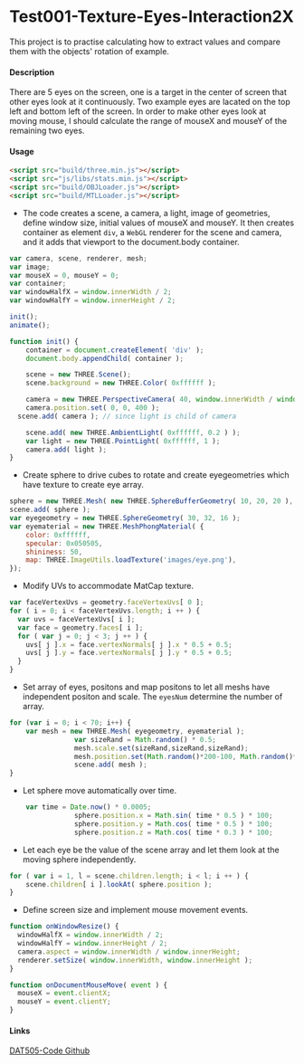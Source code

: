 Test001-Texture-Eyes-Interaction2X
========

This project is to practise calculating how to extract values and compare them with the objects' rotation of example.

#### Description ####
There are 5 eyes on the screen, one is a target in the center of screen that other eyes look at it continuously. Two example eyes are lacated on the top left and bottom left of the screen. In order to make other eyes look at moving mouse, I should calculate the range of mouseX and mouseY of the remaining two eyes.

#### Usage ####
```html
<script src="build/three.min.js"></script>
<script src="js/libs/stats.min.js"></script>
<script src="build/OBJLoader.js"></script>
<script src="build/MTLLoader.js"></script>
```

* The code creates a scene, a camera, a light, image of geometries, define window size, initial values of mouseX and mouseY. It then creates container as element `div`,  a `WebGL` renderer for the scene and camera, and it adds that viewport to the document.body container.

```javascript
var camera, scene, renderer, mesh;
var image;
var mouseX = 0, mouseY = 0;
var container;
var windowHalfX = window.innerWidth / 2;
var windowHalfY = window.innerHeight / 2;

init();
animate();

function init() {
	container = document.createElement( 'div' );
	document.body.appendChild( container );

	scene = new THREE.Scene();
	scene.background = new THREE.Color( 0xffffff );

	camera = new THREE.PerspectiveCamera( 40, window.innerWidth / window.innerHeight, 1, 10000 );
	camera.position.set( 0, 0, 400 );
  scene.add( camera ); // since light is child of camera

	scene.add( new THREE.AmbientLight( 0xffffff, 0.2 ) );
	var light = new THREE.PointLight( 0xffffff, 1 );
	camera.add( light );
}
```

*  Create sphere to drive cubes to rotate and create eyegeometries which have texture to create eye array.

```javascript
sphere = new THREE.Mesh( new THREE.SphereBufferGeometry( 10, 20, 20 ), new THREE.MeshNormalMaterial() );
scene.add( sphere );
var eyegeometry = new THREE.SphereGeometry( 30, 32, 16 );
var eyematerial = new THREE.MeshPhongMaterial( {
	color: 0xffffff,
	specular: 0x050505,
	shininess: 50,
	map: THREE.ImageUtils.loadTexture('images/eye.png'),
});
```

* Modify UVs to accommodate MatCap texture.

```javascript
var faceVertexUvs = geometry.faceVertexUvs[ 0 ];
for ( i = 0; i < faceVertexUvs.length; i ++ ) {
  var uvs = faceVertexUvs[ i ];
  var face = geometry.faces[ i ];
  for ( var j = 0; j < 3; j ++ ) {
    uvs[ j ].x = face.vertexNormals[ j ].x * 0.5 + 0.5;
    uvs[ j ].y = face.vertexNormals[ j ].y * 0.5 + 0.5;
  }
}
```

* Set array of eyes, positons and map positons to let all meshs have independent positon and scale. The `eyesNum` determine the number of array.

```javascript
for (var i = 0; i < 70; i++) {
	var mesh = new THREE.Mesh( eyegeometry, eyematerial );
				var sizeRand = Math.random() * 0.5;
				mesh.scale.set(sizeRand,sizeRand,sizeRand);
				mesh.position.set(Math.random()*200-100, Math.random()*200-100, Math.random()*200-100);
				scene.add( mesh );
}
```

* Let sphere move automatically over time.

```javascript
	var time = Date.now() * 0.0005;
				sphere.position.x = Math.sin( time * 0.5 ) * 100;
				sphere.position.y = Math.cos( time * 0.5 ) * 100;
				sphere.position.z = Math.cos( time * 0.3 ) * 100;
```

* Let each eye be the value of the scene array and let them look at the moving sphere independently.

```javascript
for ( var i = 1, l = scene.children.length; i < l; i ++ ) {
	scene.children[ i ].lookAt( sphere.position );
}
```


* Define screen size and implement mouse movement events.

```javascript
function onWindowResize() {
  windowHalfX = window.innerWidth / 2;
  windowHalfY = window.innerHeight / 2;
  camera.aspect = window.innerWidth / window.innerHeight;
  renderer.setSize( window.innerWidth, window.innerHeight );
}

function onDocumentMouseMove( event ) {
  mouseX = event.clientX;
  mouseY = event.clientY;
}
```

#### Links ####
[DAT505-Code Github](https://github.com/LavaSheny/DAT505-Code.git)

